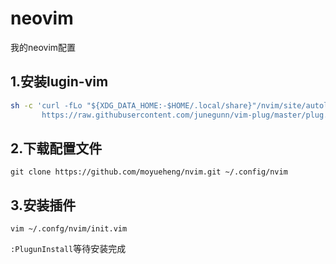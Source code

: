 # neovim
我的neovim配置
## 1.安装lugin-vim
```sh
sh -c 'curl -fLo "${XDG_DATA_HOME:-$HOME/.local/share}"/nvim/site/autoload/plug.vim --create-dirs \
       https://raw.githubusercontent.com/junegunn/vim-plug/master/plug.vim'
```
## 2.下载配置文件
```
git clone https://github.com/moyueheng/nvim.git ~/.config/nvim
```
## 3.安装插件
```
vim ~/.confg/nvim/init.vim
```
``:PlugunInstall``等待安装完成
